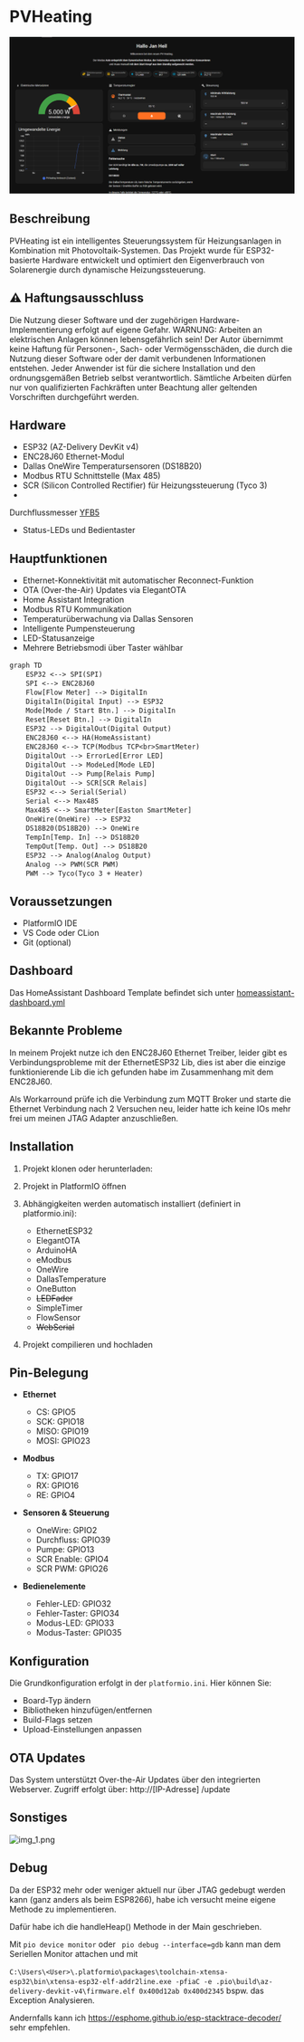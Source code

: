 # PVHeating

![img.png](img.png)

## Beschreibung

PVHeating ist ein intelligentes Steuerungssystem für Heizungsanlagen in Kombination mit Photovoltaik-Systemen. Das
Projekt wurde für ESP32-basierte Hardware entwickelt und optimiert den Eigenverbrauch von Solarenergie durch dynamische
Heizungssteuerung.

## ⚠️ Haftungsausschluss

Die Nutzung dieser Software und der zugehörigen Hardware-Implementierung erfolgt auf eigene Gefahr. WARNUNG: Arbeiten an
elektrischen Anlagen können lebensgefährlich sein! Der Autor übernimmt keine Haftung für Personen-, Sach- oder
Vermögensschäden, die durch die Nutzung dieser Software oder der damit verbundenen Informationen entstehen. Jeder
Anwender ist für die sichere Installation und den ordnungsgemäßen Betrieb selbst verantwortlich. Sämtliche Arbeiten
dürfen nur von qualifizierten Fachkräften unter Beachtung aller geltenden Vorschriften durchgeführt werden.

## Hardware

- ESP32 (AZ-Delivery DevKit v4)
- ENC28J60 Ethernet-Modul
- Dallas OneWire Temperatursensoren (DS18B20)
- Modbus RTU Schnittstelle (Max 485)
- SCR (Silicon Controlled Rectifier) für Heizungssteuerung (Tyco 3)
-

Durchflussmesser [YFB5](https://github.com/Gamer08YT/FlowSensor-Arduino/blob/2d238f10bb0df1d9aced42f86a5f5e600b737310/src/FlowSensor_Type.h#L17C1-L17C17)

- Status-LEDs und Bedientaster

## Hauptfunktionen

- Ethernet-Konnektivität mit automatischer Reconnect-Funktion
- OTA (Over-the-Air) Updates via ElegantOTA
- Home Assistant Integration
- Modbus RTU Kommunikation
- Temperaturüberwachung via Dallas Sensoren
- Intelligente Pumpensteuerung
- LED-Statusanzeige
- Mehrere Betriebsmodi über Taster wählbar

```mermaid
graph TD
    ESP32 <--> SPI(SPI)
    SPI <--> ENC28J60
    Flow[Flow Meter] --> DigitalIn
    DigitalIn(Digital Input) --> ESP32
    Mode[Mode / Start Btn.] --> DigitalIn
    Reset[Reset Btn.] --> DigitalIn
    ESP32 --> DigitalOut(Digital Output)
    ENC28J60 <--> HA(HomeAssistant)
    ENC28J60 <--> TCP(Modbus TCP<br>SmartMeter)
    DigitalOut --> ErrorLed[Error LED]
    DigitalOut --> ModeLed[Mode LED]
    DigitalOut --> Pump[Relais Pump]
    DigitalOut --> SCR[SCR Relais]
    ESP32 <--> Serial(Serial)
    Serial <--> Max485
    Max485 <--> SmartMeter[Easton SmartMeter]
    OneWire(OneWire) --> ESP32
    DS18B20(DS18B20) --> OneWire
    TempIn[Temp. In] --> DS18B20
    TempOut[Temp. Out] --> DS18B20
    ESP32 --> Analog(Analog Output)
    Analog --> PWM(SCR PWM)
    PWM --> Tyco(Tyco 3 + Heater)

```

## Voraussetzungen

- PlatformIO IDE
- VS Code oder CLion
- Git (optional)

## Dashboard

Das HomeAssistant Dashboard Template befindet sich unter [
homeassistant-dashboard.yml](https://github.com/Gamer08YT/PVHeating/blob/master/homeassistant-dashboard.yml)

## Bekannte Probleme

In meinem Projekt nutze ich den ENC28J60 Ethernet Treiber, leider gibt es Verbindungsprobleme mit der EthernetESP32 Lib,
dies ist aber die einzige funktionierende Lib die ich gefunden habe im Zusammenhang mit dem ENC28J60.

Als Workarround prüfe ich die Verbindung zum MQTT Broker und starte die Ethernet Verbindung nach 2 Versuchen neu, leider
hatte ich keine IOs mehr frei um meinen JTAG Adapter anzuschließen.

## Installation

1. Projekt klonen oder herunterladen:

2. Projekt in PlatformIO öffnen

3. Abhängigkeiten werden automatisch installiert (definiert in platformio.ini):
    - EthernetESP32
    - ElegantOTA
    - ArduinoHA
    - eModbus
    - OneWire
    - DallasTemperature
    - OneButton
    - ~~LEDFader~~
    - SimpleTimer
    - FlowSensor
    - ~~WebSerial~~

4. Projekt compilieren und hochladen

## Pin-Belegung

- **Ethernet**
    - CS: GPIO5
    - SCK: GPIO18
    - MISO: GPIO19
    - MOSI: GPIO23

- **Modbus**
    - TX: GPIO17
    - RX: GPIO16
    - RE: GPIO4

- **Sensoren & Steuerung**
    - OneWire: GPIO2
    - Durchfluss: GPIO39
    - Pumpe: GPIO13
    - SCR Enable: GPIO4
    - SCR PWM: GPIO26

- **Bedienelemente**
    - Fehler-LED: GPIO32
    - Fehler-Taster: GPIO34
    - Modus-LED: GPIO33
    - Modus-Taster: GPIO35

## Konfiguration

Die Grundkonfiguration erfolgt in der `platformio.ini`. Hier können Sie:

- Board-Typ ändern
- Bibliotheken hinzufügen/entfernen
- Build-Flags setzen
- Upload-Einstellungen anpassen

## OTA Updates

Das System unterstützt Over-the-Air Updates über den integrierten Webserver. Zugriff erfolgt über: http://[IP-Adresse]
/update

## Sonstiges

![img_1.png](img_1.png)

## Debug

Da der ESP32 mehr oder weniger aktuell nur über JTAG gedebugt werden kann (ganz anders als beim ESP8266), habe ich
versucht meine eigene Methode zu implementieren.

Dafür habe ich die handleHeap() Methode in der Main geschrieben.

Mit ``pio device monitor`` oder `` pio debug --interface=gdb`` kann man dem Seriellen Monitor attachen und mit

``C:\Users\<User>\.platformio\packages\toolchain-xtensa-esp32\bin\xtensa-esp32-elf-addr2line.exe -pfiaC -e .pio\build\az-delivery-devkit-v4\firmware.elf 0x400d12ab 0x400d2345``
bspw. das Exception Analysieren.

Andernfalls kann ich https://esphome.github.io/esp-stacktrace-decoder/ sehr empfehlen.